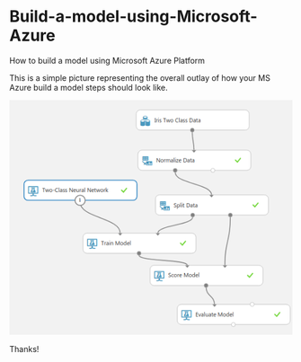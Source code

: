 # Build-a-model-using-Microsoft-Azure
How to build a model using Microsoft Azure Platform

This is a simple picture representing the overall outlay of how your MS Azure
build a model steps should look like.

![Model Diagram](FinalModel.png)

Thanks!
